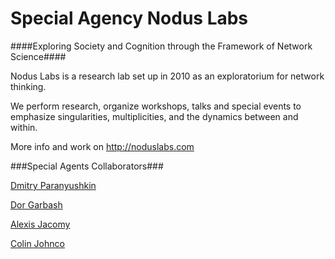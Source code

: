 Special Agency Nodus Labs
=============

####Exploring Society and Cognition through the Framework of Network Science####

Nodus Labs is a research lab set up in 2010 as an exploratorium for network thinking.

We perform research, organize workshops, talks and special events to emphasize singularities, multiplicities, and the dynamics between and within.

More info and work on http://noduslabs.com

###Special Agents Collaborators###

[Dmitry Paranyushkin](http://deemeetree.com)

[Dor Garbash](http://rhizi.org)

[Alexis Jacomy](http://jcml.io)

[Colin Johnco](http://colinjohnco.com)

